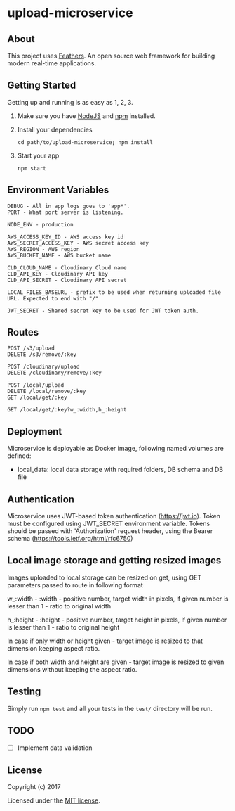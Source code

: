 # upload-microservice

>

## About

This project uses [Feathers](http://feathersjs.com). An open source web framework for building modern real-time applications.

## Getting Started

Getting up and running is as easy as 1, 2, 3.

1. Make sure you have [NodeJS](https://nodejs.org/) and [npm](https://www.npmjs.com/) installed.
2. Install your dependencies

    ```
    cd path/to/upload-microservice; npm install
    ```

3. Start your app

    ```
    npm start
    ```

## Environment Variables

    DEBUG - All in app logs goes to 'app*'.
    PORT - What port server is listening.

    NODE_ENV - production

    AWS_ACCESS_KEY_ID - AWS access key id
    AWS_SECRET_ACCESS_KEY - AWS secret access key
    AWS_REGION - AWS region
    AWS_BUCKET_NAME - AWS bucket name

    CLD_CLOUD_NAME - Cloudinary Cloud name
    CLD_API_KEY - Cloudinary API key
    CLD_API_SECRET - Cloudinary API secret

    LOCAL_FILES_BASEURL - prefix to be used when returning uploaded file URL. Expected to end with "/"

    JWT_SECRET - Shared secret key to be used for JWT token auth.

## Routes

    POST /s3/upload
    DELETE /s3/remove/:key

    POST /cloudinary/upload
    DELETE /cloudinary/remove/:key

    POST /local/upload
    DELETE /local/remove/:key
    GET /local/get/:key

    GET /local/get/:key?w_:width,h_:height

## Deployment
Microservice is deployable as Docker image, following named volumes are defined:
  * local_data: local data storage with required folders, DB schema and DB file


## Authentication
  Microservice uses JWT-based token authentication (https://jwt.io). Token must be configured using JWT_SECRET environment variable. Tokens should be passed with 'Authorization' request header, using the Bearer schema (https://tools.ietf.org/html/rfc6750)

## Local image storage and getting resized images
  Images uploaded to local storage can be resized on get, using GET parameters passed to route in following format

  w_:width - :width - positive number, target width in pixels, if given number is lesser than 1 - ratio to original width

  h_:height - :height - positive number, target height in pixels, if given number is lesser than 1 - ratio to original height

  In case if only width or height given - target image is resized to that dimension keeping aspect ratio.

  In case if both width and height are given - target image is resized to given dimensions without keeping the aspect ratio.

## Testing

Simply run `npm test` and all your tests in the `test/` directory will be run.


## TODO

 - [ ] Implement data validation

## License

Copyright (c) 2017

Licensed under the [MIT license](LICENSE).
